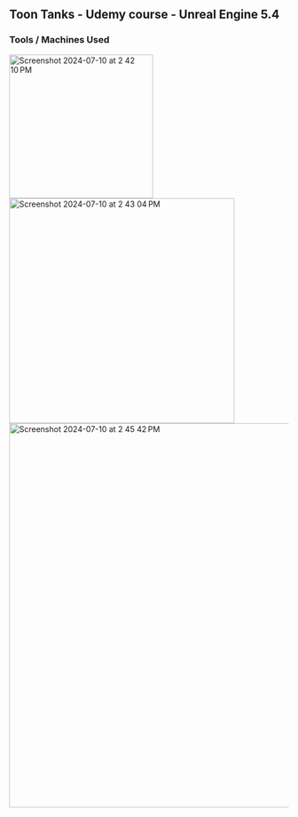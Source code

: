 ## Toon Tanks - Udemy course - Unreal Engine 5.4

### Tools / Machines Used

<img width="259" alt="Screenshot 2024-07-10 at 2 42 10 PM" src="https://github.com/johnson-jesse/toon-tanks/assets/10335064/e02b4d93-631b-4303-b50a-19d6bdc424d7">
<img width="406" alt="Screenshot 2024-07-10 at 2 43 04 PM" src="https://github.com/johnson-jesse/toon-tanks/assets/10335064/9fe08039-6fd8-47c9-9bfb-d71194ea1d02">
<img width="693" alt="Screenshot 2024-07-10 at 2 45 42 PM" src="https://github.com/johnson-jesse/toon-tanks/assets/10335064/572df734-cda2-4662-9d4a-de0697485f18">
